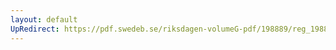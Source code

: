 ```yaml
---
layout: default
UpRedirect: https://pdf.swedeb.se/riksdagen-volumeG-pdf/198889/reg_198889__reg_01.pdf
---
```

